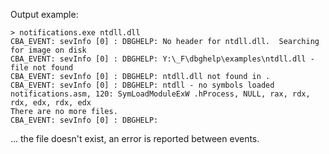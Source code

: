 
Output example:
```CMD
> notifications.exe ntdll.dll
CBA_EVENT: sevInfo [0] : DBGHELP: No header for ntdll.dll.  Searching for image on disk
CBA_EVENT: sevInfo [0] : DBGHELP: Y:\_F\dbghelp\examples\ntdll.dll - file not found
CBA_EVENT: sevInfo [0] : DBGHELP: ntdll.dll not found in .
CBA_EVENT: sevInfo [0] : DBGHELP: ntdll - no symbols loaded
notifications.asm, 120: SymLoadModuleExW .hProcess, NULL, rax, rdx, rdx, edx, rdx, edx
There are no more files.
CBA_EVENT: sevInfo [0] : DBGHELP:
```
... the file doesn't exist, an error is reported between events.
